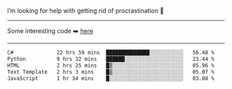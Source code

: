 I’m looking for help with getting rid of procrastination 🤔

-----

Some interesting code :arrow_right: [here](https://github.com/zhen8838/playground)

-----

<!--START_SECTION:waka-->

```txt
C#              22 hrs 59 mins  ██████████████░░░░░░░░░░░   56.48 %
Python          9 hrs 32 mins   ██████░░░░░░░░░░░░░░░░░░░   23.44 %
HTML            2 hrs 25 mins   █▒░░░░░░░░░░░░░░░░░░░░░░░   05.96 %
Text Template   2 hrs 3 mins    █▒░░░░░░░░░░░░░░░░░░░░░░░   05.07 %
JavaScript      1 hr 34 mins    █░░░░░░░░░░░░░░░░░░░░░░░░   03.88 %
```

<!--END_SECTION:waka-->

<!--
**zhen8838/zhen8838** is a ✨ _special_ ✨ repository because its `README.md` (this file) appears on your GitHub profile.

Here are some ideas to get you started:

- 🔭 I’m currently working on ...
- 🌱 I’m currently learning ...
- 👯 I’m looking to collaborate on ...
 ...
- 💬 Ask me about ...
- 📫 How to reach me: ...
- 😄 Pronouns: ...
- ⚡ Fun fact: ...
-->
